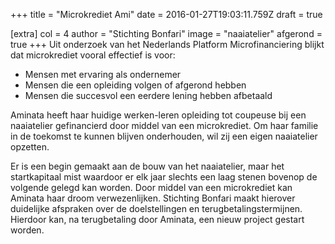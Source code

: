 +++
title = "Microkrediet Ami"
date = 2016-01-27T19:03:11.759Z
draft = true

[extra]
col = 4
author = "Stichting Bonfari"
image = "naaiatelier"
afgerond = true
+++
Uit onderzoek van het Nederlands Platform Microfinanciering blijkt dat microkrediet vooral effectief is voor:

* Mensen met ervaring als ondernemer 
* Mensen die een opleiding volgen of afgerond hebben
* Mensen die succesvol een eerdere lening hebben afbetaald

Aminata heeft haar huidige werken-leren opleiding tot coupeuse bij een naaiatelier gefinancierd door middel van een microkrediet. Om haar familie in de toekomst te kunnen blijven onderhouden, wil zij een eigen naaiatelier opzetten.

Er is een begin gemaakt aan de bouw van het naaiatelier, maar het startkapitaal mist waardoor er elk jaar slechts een laag stenen bovenop de volgende gelegd kan worden. Door middel van een microkrediet kan Aminata haar droom verwezenlijken. Stichting Bonfari maakt hierover duidelijke afspraken over de doelstellingen en terugbetalingstermijnen. Hierdoor kan, na terugbetaling door Aminata, een nieuw project gestart worden.